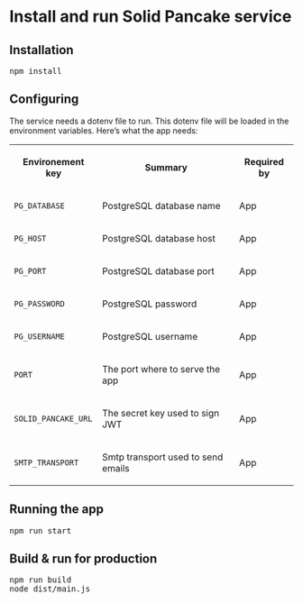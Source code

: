 # Install and run Solid Pancake service

<div id="main-content" class="wiki-content group">
                    <h2 id="InstallandrunSolidPancakeservice-Installation">Installation</h2><div class="code panel pdl" style="border-width: 1px;"><div class="codeContent panelContent pdl">
<pre class="syntaxhighlighter-pre" data-syntaxhighlighter-params="brush: java; gutter: false; theme: Confluence" data-theme="Confluence">npm install</pre>
</div></div><h2 id="InstallandrunSolidPancakeservice-Configuring">Configuring</h2><p>The service needs a dotenv file to run. This dotenv file will be loaded in the environment variables. Here’s what the app needs:</p><div class="table-wrap"><table data-layout="default" class="confluenceTable"><tbody><tr><th class="confluenceTh"><p><strong>Environement key</strong></p></th><th class="confluenceTh"><p><strong>Summary</strong></p></th><th class="confluenceTh"><p><strong>Required by</strong></p></th></tr><tr><td class="confluenceTd"><p><code>PG_DATABASE</code></p></td><td class="confluenceTd"><p>PostgreSQL database name</p></td><td class="confluenceTd"><p>App</p></td></tr><tr><td class="confluenceTd"><p><code>PG_HOST</code></p></td><td class="confluenceTd"><p>PostgreSQL database host</p></td><td class="confluenceTd"><p>App</p></td></tr><tr><td class="confluenceTd"><p><code>PG_PORT</code></p></td><td class="confluenceTd"><p>PostgreSQL database port</p></td><td class="confluenceTd"><p>App</p></td></tr><tr><td class="confluenceTd"><p><code>PG_PASSWORD</code></p></td><td class="confluenceTd"><p>PostgreSQL password</p></td><td class="confluenceTd"><p>App</p></td></tr><tr><td class="confluenceTd"><p><code>PG_USERNAME</code></p></td><td class="confluenceTd"><p>PostgreSQL username</p></td><td class="confluenceTd"><p>App</p></td></tr><tr><td class="confluenceTd"><p><code>PORT</code></p></td><td class="confluenceTd"><p>The port where to serve the app</p></td><td class="confluenceTd"><p>App</p></td></tr><tr><td class="confluenceTd"><p><code>SOLID_PANCAKE_URL</code></p></td><td class="confluenceTd"><p>The secret key used to sign JWT</p></td><td class="confluenceTd"><p>App</p></td></tr><tr><td class="confluenceTd"><p><code>SMTP_TRANSPORT</code></p></td><td class="confluenceTd"><p>Smtp transport used to send emails</p></td><td class="confluenceTd"><p>App</p></td></tr></tbody></table></div><h2 id="InstallandrunSolidPancakeservice-Runningtheapp">Running the app</h2><div class="code panel pdl" style="border-width: 1px;"><div class="codeContent panelContent pdl">
<pre class="syntaxhighlighter-pre" data-syntaxhighlighter-params="brush: java; gutter: false; theme: Confluence" data-theme="Confluence">npm run start</pre>
</div></div><h2 id="InstallandrunSolidPancakeservice-Build&amp;runforproduction">Build &amp; run for production</h2><div class="code panel pdl" style="border-width: 1px;"><div class="codeContent panelContent pdl">
<pre class="syntaxhighlighter-pre" data-syntaxhighlighter-params="brush: java; gutter: false; theme: Confluence" data-theme="Confluence">npm run build
node dist/main.js</pre>
</div></div><p><br></p>
                    </div>
